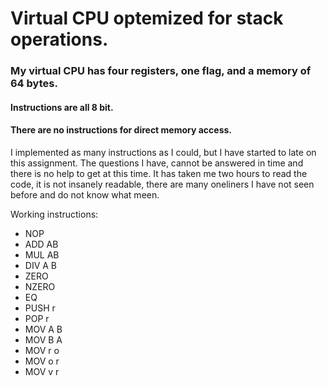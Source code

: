 # Virtual CPU optemized for stack operations.

### My virtual CPU has four registers, one flag, and a memory of 64 bytes. 
#### Instructions are all 8 bit. 
#### There are no instructions for direct memory access.

I implemented as many instructions as I could, but I have started to late on this assignment. 
The questions I have, cannot be answered in time and there is no help to get at this time.
It has taken me two hours to read the code, it is not insanely readable, there are many oneliners I have not seen before and do not know what meen. 

Working instructions:

* NOP
* ADD AB
* MUL AB
* DIV A B
* ZERO
* NZERO
* EQ
* PUSH r 
* POP r
* MOV A B
* MOV B A
* MOV r o 
* MOV o r 
* MOV v r
